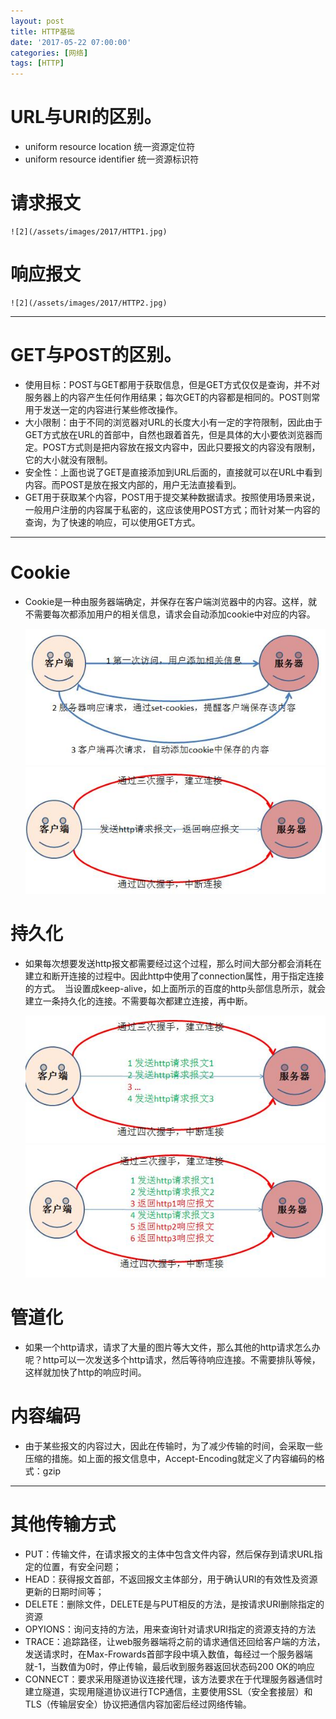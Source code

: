 ```yaml
---
layout: post
title: HTTP基础
date: '2017-05-22 07:00:00'
categories: [网络]
tags: [HTTP]
---
```


# URL与URI的区别。
  * uniform resource location 统一资源定位符
  * uniform resource identifier 统一资源标识符

# 请求报文
  
    ![2](/assets/images/2017/HTTP1.jpg)

# 响应报文
   
    ![2](/assets/images/2017/HTTP2.jpg)

---
# GET与POST的区别。
  * 使用目标：POST与GET都用于获取信息，但是GET方式仅仅是查询，并不对服务器上的内容产生任何作用结果；每次GET的内容都是相同的。POST则常用于发送一定的内容进行某些修改操作。
  * 大小限制：由于不同的浏览器对URL的长度大小有一定的字符限制，因此由于GET方式放在URL的首部中，自然也跟着首先，但是具体的大小要依浏览器而定。POST方式则是把内容放在报文内容中，因此只要报文的内容没有限制，它的大小就没有限制。
  * 安全性：上面也说了GET是直接添加到URL后面的，直接就可以在URL中看到内容。而POST是放在报文内部的，用户无法直接看到。
  * GET用于获取某个内容，POST用于提交某种数据请求。按照使用场景来说，一般用户注册的内容属于私密的，这应该使用POST方式；而针对某一内容的查询，为了快速的响应，可以使用GET方式。

---
# Cookie
  * Cookie是一种由服务器端确定，并保存在客户端浏览器中的内容。这样，就不需要每次都添加用户的相关信息，请求会自动添加cookie中对应的内容。

    ![](/assets/images/2017/HTTP3.jpg)![](/assets/images/2017/HTTP4.jpg)
  
# 持久化
  * 如果每次想要发送http报文都需要经过这个过程，那么时间大部分都会消耗在建立和断开连接的过程中。因此http中使用了connection属性，用于指定连接的方式。　当设置成keep-alive，如上面所示的百度的http头部信息所示，就会建立一条持久化的连接。不需要每次都建立连接，再中断。

    ![](/assets/images/2017/HTTP5.jpg)![](/assets/images/2017/HTTP6.jpg)

# 管道化
  * 如果一个http请求，请求了大量的图片等大文件，那么其他的http请求怎么办呢？http可以一次发送多个http请求，然后等待响应连接。不需要排队等候，这样就加快了http的响应时间。

# 内容编码
  * 由于某些报文的内容过大，因此在传输时，为了减少传输的时间，会采取一些压缩的措施。如上面的报文信息中，Accept-Encoding就定义了内容编码的格式：gzip

---
# 其他传输方式
  * PUT：传输文件，在请求报文的主体中包含文件内容，然后保存到请求URL指定的位置，有安全问题；
  * HEAD：获得报文首部，不返回报文主体部分，用于确认URI的有效性及资源更新的日期时间等；
  * DELETE：删除文件，DELETE是与PUT相反的方法，是按请求URI删除指定的资源
  * OPYIONS：询问支持的方法，用来查询针对请求URI指定的资源支持的方法
  * TRACE：追踪路径，让web服务器端将之前的请求通信还回给客户端的方法，发送请求时，在Max-Frowards首部字段中填入数值，每经过一个服务器端就-1，当数值为0时，停止传输，最后收到服务器返回状态码200 OK的响应
  * CONNECT：要求采用隧道协议连接代理，该方法要求在于代理服务器通信时建立隧道，实现用隧道协议进行TCP通信，主要使用SSL（安全套接层）和TLS（传输层安全）协议把通信内容加密后经过网络传输。
